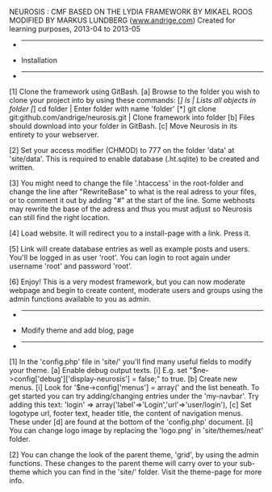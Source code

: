 
NEUROSIS : CMF BASED ON THE LYDIA FRAMEWORK BY MIKAEL ROOS
MODIFIED BY MARKUS LUNDBERG (www.andrige.com)
Created for learning purposes, 2013-04 to 2013-05

* --------------------------------
* Installation
* --------------------------------

[1] Clone the framework using GitBash.
  [a] Browse to the folder you wish to clone your project into by using these commands:
    [*] ls                                              | Lists all objects in folder
    [*] cd folder                                       | Enter folder with name 'folder'
    [*] git clone git:github.com/andrige/neurosis.git   | Clone framework into folder
  [b] Files should download into your folder in GitBash.
  [c] Move Neurosis in its entirety to your webserver.
      
[2] Set your access modifier (CHMOD) to 777 on the folder 'data' at 'site/data'.
    This is required to enable database (.ht.sqlite) to be created and written.
    
[3] You might need to change the file '.htaccess' in the root-folder and change the
    line after "RewriteBase" to what is the real adress to your files, or to comment it 
    out by adding "#" at the start of the line. Some webhosts may rewrite the base of 
    the adress and thus you must adjust so Neurosis can still find the right location.
    
[4] Load website. It will redirect you to a install-page with a link. Press it.

[5] Link will create database entries as well as example posts and users. 
    You'll be logged in as user 'root'. You can login to root again under username
    'root' and password 'root'.
    
[6] Enjoy! This is a very modest framework, but you can now moderate webpage and 
    begin to create content, moderate users and groups using the admin functions 
    available to you as admin.

* --------------------------------
* Modify theme and add blog, page
* --------------------------------

[1] In the 'config.php' file in 'site/' you'll find many useful fields to modify your theme.
  [a] Enable debug output texts.
    [i] E.g. set "$ne->config['debug']['display-neurosis'] = false;" to true.
  [b] Create new menus.
    [i] Look for '$ne->config['menus'] = array(' and the list beneath. To get started you can
        try adding/changing entries under the 'my-navbar'. Try adding this text:
        'login' => array('label'=>'Login','url'=>'user/login'),
  [c] Set logotype url, footer text, header title, the content of navigation menus.
      These under [d] are found at the bottom of the 'config.php' document.
    [i] You can change logo image by replacing the 'logo.png' in 'site/themes/neat' folder.

[2] You can change the look of the parent theme, 'grid', by using the admin functions.
    These changes to the parent theme will carry over to your sub-theme which you can
    find in the 'site/' folder. Visit the theme-page for more info.